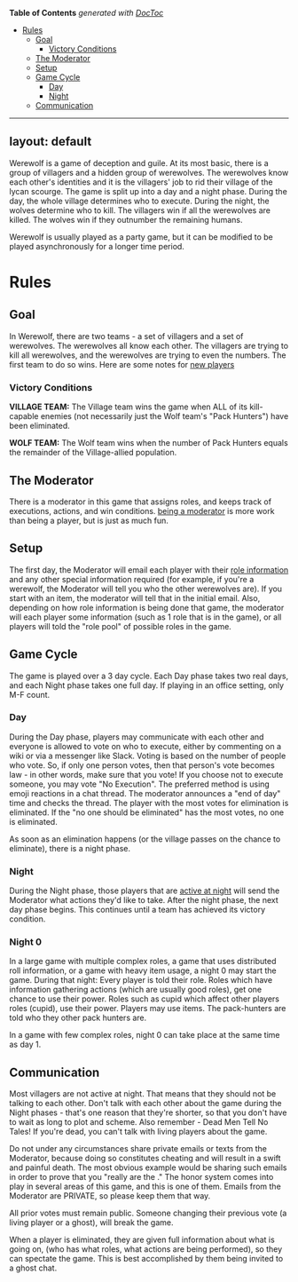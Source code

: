 <!-- START doctoc generated TOC please keep comment here to allow auto update -->
<!-- DON'T EDIT THIS SECTION, INSTEAD RE-RUN doctoc TO UPDATE -->
**Table of Contents**  *generated with [DocToc](https://github.com/thlorenz/doctoc)*

- [Rules](#rules)
  - [Goal](#goal)
    - [Victory Conditions](#victory-conditions)
  - [The Moderator](#the-moderator)
  - [Setup](#setup)
  - [Game Cycle](#game-cycle)
    - [Day](#day)
    - [Night](#night)
  - [Communication](#communication)

<!-- END doctoc generated TOC please keep comment here to allow auto update -->

---
layout: default
---

Werewolf is a game of deception and guile. At its most basic, there is a group of villagers and a hidden group of werewolves. The werewolves know each other's identities and it is the villagers' job to rid their village of the lycan scourge. The game is split up into a day and a night phase. During the day, the whole village determines who to execute. During the night, the wolves determine who to kill. The villagers win if all the werewolves are killed. The wolves win if they outnumber the remaining humans.

Werewolf is usually played as a party game, but it can be modified to be played asynchronously for a longer time period.

# Rules

## Goal
In Werewolf, there are two teams - a set of villagers and a set of werewolves. The werewolves all know each other. The villagers are trying to kill all werewolves, and the werewolves are trying to even the numbers. The first team to do so wins.
Here are some notes for [new players](/newplayer.md)

### Victory Conditions
**VILLAGE TEAM:** The Village team wins the game when ALL of its kill-capable enemies (not necessarily just the Wolf team's "Pack Hunters") have been eliminated.

**WOLF TEAM:** The Wolf team wins when the number of Pack Hunters equals the remainder of the Village-allied population. 

## The Moderator
There is a moderator in this game that assigns roles, and keeps track of executions, actions, and win conditions. [being a moderator](/moderator-notes.md) is more work than being a player, but is just as much fun. 

## Setup
The first day, the Moderator will email each player with their [role information](/roles) and any other special information required (for example, if you're a werewolf, the Moderator will tell you who the other werewolves are). If you start with an item, the moderator will tell that in the initial email. Also, depending on how role information is being done that game, the moderator will each player some information (such as 1 role that is in the game), or all players will told the "role pool" of possible roles in the game. 

## Game Cycle
The game is played over a 3 day cycle. Each Day phase takes two real days, and each Night phase takes one full day. If playing in an office setting, only M-F count.

### Day
During the Day phase, players may communicate with each other and everyone is allowed to vote on who to execute, either by commenting on a wiki or via a messenger like Slack. Voting is based on the number of people who vote. So, if only one person votes, then that person's vote becomes law - in other words, make sure that you vote! If you choose not to execute someone, you may vote "No Execution".
The preferred method is using emoji reactions in a chat thread. 
The moderator announces a "end of day" time and checks the thread. The player with the most votes for elimination is eliminated. If the "no one should be eliminated" has the most votes, no one is eliminated. 

As soon as an elimination happens (or the village passes on the chance to eliminate), there is a night phase. 

### Night
During the Night phase, those players that are [active at night](/roles) will send the Moderator what actions they'd like to take.
After the night phase, the next day phase begins. This continues until a team has achieved its victory condition. 

### Night 0
In a large game with multiple complex roles, a game that uses distributed roll information, or a game with heavy item usage, a night 0 may start the game. 
During that night:
Every player is told their role. 
Roles which have information gathering actions (which are usually good roles), get one chance to use their power. 
Roles such as cupid which affect other players roles (cupid), use their power.
Players may use items. 
The pack-hunters are told who they other pack hunters are. 

In a game with few complex roles, night 0 can take place at the same time as day 1. 

## Communication
Most villagers are not active at night. That means that they should not be talking to each other. Don't talk with each other about the game during the Night phases - that's one reason that they're shorter, so that you don't have to wait as long to plot and scheme. Also remember - Dead Men Tell No Tales! If you're dead, you can't talk with living players about the game. 

Do not under any circumstances share private emails or texts from the Moderator, because doing so constitutes cheating and will result in a swift and painful death. The most obvious example would be sharing such emails in order to prove that you "really are the <insert role here>." The honor system comes into play in several areas of this game, and this is one of them. Emails from the Moderator are PRIVATE, so please keep them that way. 

All prior votes must remain public. Someone changing their previous vote (a living player or a ghost), will break the game. 

When a player is eliminated, they are given full information about what is going on, (who has what roles, what actions are being performed), so they can spectate the game.  This is best accomplished by them being invited to a ghost chat. 
